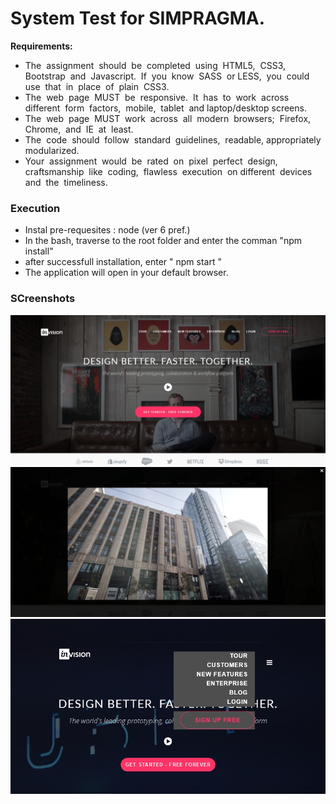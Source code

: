 # System Test for SIMPRAGMA.

**Requirements:**
- The​ ​ assignment​ ​ should​ ​ be​ ​ completed​ ​ using​ ​ HTML5,​ ​ CSS3,​ ​ Bootstrap​ ​ and​ ​ Javascript.​ ​ If​ ​ you​ ​ know​ ​ SASS​ ​ or
LESS,​ ​ you​ ​ could​ ​ use​ ​ that​ ​ in​ ​ place​ ​ of​ ​ plain​ ​ CSS3.
- The​ ​ web​ ​ page​ ​ MUST​ ​ be​ ​ responsive.​ ​ It​ ​ has​ ​ to​ ​ work​ ​ across​ ​ different​ ​ form​ ​ factors,​ ​ mobile,​ ​ tablet​ ​ and
laptop/desktop​ ​ screens.
- The​ ​ web​ ​ page​ ​ MUST​ ​ work​ ​ across​ ​ all​ ​ modern​ ​ browsers;​ ​ Firefox,​ ​ Chrome,​ ​ and​ ​ IE​ ​ at​ ​ least.
- The​ ​ code​ ​ should​ ​ follow​ ​ standard​ ​ guidelines,​ ​ readable,​ ​ appropriately​ ​ modularized.
- Your​ ​ assignment​ ​ would​ ​ be​ ​ rated​ ​ on​ ​ pixel​ ​ perfect​ ​ design,​ ​ craftsmanship​ ​ like​ ​ coding,​ ​ flawless​ ​ execution​ ​ on different​ ​ devices​ ​ and​ ​ the​ ​ timeliness.

### Execution
- Instal pre-requesites : node (ver 6 pref.)
- In the bash, traverse to the root folder and enter the comman "npm install"
- after successfull installation, enter " npm start "
- The application will open in your default browser.

### SCreenshots

![alt](./screen-1.jpg)
![alt](./screen-2.jpg)
![alt](./screen-3.jpg)